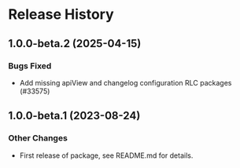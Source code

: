 # Release History

## 1.0.0-beta.2 (2025-04-15)

### Bugs Fixed

- Add missing apiView and changelog configuration RLC packages (#33575)

## 1.0.0-beta.1 (2023-08-24)

### Other Changes

- First release of package, see README.md for details.
